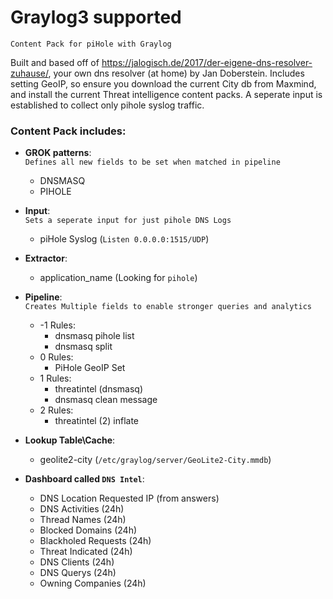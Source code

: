 # Graylog3 supported
``Content Pack for piHole with Graylog``  
  
Built and based off of https://jalogisch.de/2017/der-eigene-dns-resolver-zuhause/, your own dns resolver (at home) by Jan Doberstein. Includes setting GeoIP, so ensure you download the current City db from Maxmind, and install the current Threat intelligence content packs. A seperate input is established to collect only pihole syslog traffic.

### Content Pack includes:

* **GROK patterns**:  
``Defines all new fields to be set when matched in pipeline``
  * DNSMASQ
  * PIHOLE
  
* **Input**:  
``Sets a seperate input for just pihole DNS Logs``
  * piHole Syslog (``Listen 0.0.0.0:1515/UDP``)
  
* **Extractor**:
  * application_name (Looking for ``pihole``)
  
* **Pipeline**:  
``Creates Multiple fields to enable stronger queries and analytics``
  * -1 Rules:
    * dnsmasq pihole list
    * dnsmasq split
  * 0 Rules:
    * PiHole GeoIP Set
  * 1 Rules:
    * threatintel (dnsmasq)
    * dnsmasq clean message
  * 2 Rules:
    * threatintel (2) inflate
  
* **Lookup Table\Cache**:
  * geolite2-city (``/etc/graylog/server/GeoLite2-City.mmdb``)
  
* **Dashboard called ``DNS Intel``**:
  * DNS Location Requested IP (from answers)
  * DNS Activities (24h)
  * Thread Names (24h)
  * Blocked Domains (24h)
  * Blackholed Requests (24h)
  * Threat Indicated (24h)
  * DNS Clients (24h)
  * DNS Querys (24h)
  * Owning Companies (24h)

